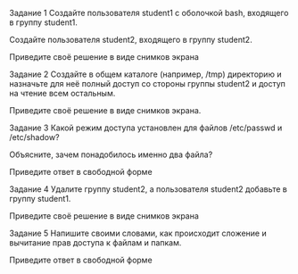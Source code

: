 Задание 1
Создайте пользователя student1 с оболочкой bash, входящего в группу student1.

Создайте пользователя student2, входящего в группу student2.

Приведите своё решение в виде снимков экрана

Задание 2
Создайте в общем каталоге (например, /tmp) директорию и назначьте для неё полный доступ со стороны группы student2 и доступ на чтение всем остальным.

Приведите своё решение в виде снимков экрана.

Задание 3
Какой режим доступа установлен для файлов /etc/passwd и /etc/shadow?

Объясните, зачем понадобилось именно два файла?

Приведите ответ в свободной форме

Задание 4
Удалите группу student2, а пользователя student2 добавьте в группу student1.

Приведите своё решение в виде снимков экрана

Задание 5
Напишите своими словами, как происходит сложение и вычитание прав доступа к файлам и папкам.

Приведите ответ в свободной форме
